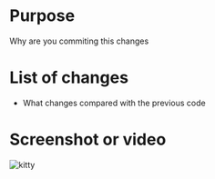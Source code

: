 # Purpose
Why are you commiting this changes
# List of changes
- What changes compared with the previous code
# Screenshot or video
![kitty](https://placekitten.com/200/300)
